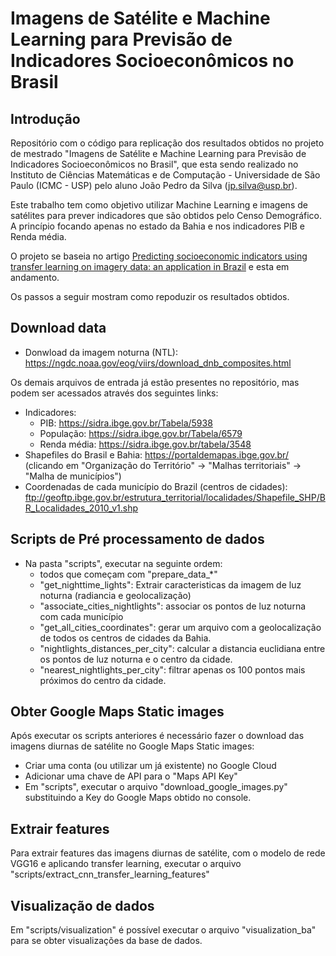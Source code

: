 # Imagens de Satélite e Machine Learning para Previsão de Indicadores Socioeconômicos no Brasil

## Introdução

Repositório com o código para replicação dos resultados obtidos no projeto de mestrado "Imagens de Satélite e Machine Learning para Previsão de Indicadores Socioeconômicos no Brasil", que esta sendo realizado no Instituto de Ciências Matemáticas e de Computação - Universidade de São Paulo (ICMC - USP) pelo aluno João Pedro da Silva (jp.silva@usp.br).

Este trabalho tem como objetivo utilizar Machine Learning e imagens de satélites para prever indicadores que são obtidos pelo Censo Demográfico. A princípio focando apenas no estado da Bahia e nos indicadores PIB e Renda média.

O projeto se baseia no artigo [Predicting socioeconomic indicators using transfer learning on imagery data: an application in Brazil](https://link.springer.com/article/10.1007/s10708-022-10618-3) e esta em andamento.

Os passos a seguir mostram como repoduzir os resultados obtidos.
  
## Download data

+ Donwload da imagem noturna (NTL): https://ngdc.noaa.gov/eog/viirs/download_dnb_composites.html

Os demais arquivos de entrada já estão presentes no repositório, mas podem ser acessados através dos seguintes links:

+ Indicadores:
	+ PIB: https://sidra.ibge.gov.br/Tabela/5938
	+ População: https://sidra.ibge.gov.br/Tabela/6579
	+ Renda média: https://sidra.ibge.gov.br/tabela/3548
+ Shapefiles do Brasil e Bahia: https://portaldemapas.ibge.gov.br/ (clicando em "Organização do Território" -> "Malhas territoriais" -> "Malha de municípios")
+ Coordenadas de cada município do Brazil (centros de cidades): ftp://geoftp.ibge.gov.br/estrutura_territorial/localidades/Shapefile_SHP/BR_Localidades_2010_v1.shp

## Scripts de Pré processamento de dados

+ Na pasta "scripts", executar na seguinte ordem: 
	+ todos que começam com "prepare_data_*"
	+ "get_nighttime_lights": Extrair caracteristicas da imagem de luz noturna (radiancia e geolocalização)
	+ "associate_cities_nightlights": associar os pontos de luz noturna com cada município
	+ "get_all_cities_coordinates": gerar um arquivo com a geolocalização de todos os centros de cidades da Bahia.
	+ "nightlights_distances_per_city": calcular a distancia euclidiana entre os pontos de luz noturna e o centro da cidade.
	+ "nearest_nightlights_per_city": filtrar apenas os 100 pontos mais próximos do centro da cidade.

## Obter Google Maps Static images

Após executar os scripts anteriores é necessário fazer o download das imagens diurnas de satélite no  Google Maps Static images:

+ Criar uma conta (ou utilizar um já existente) no Google Cloud
+ Adicionar uma chave de API para o "Maps API Key"
+ Em "scripts", executar o arquivo "download_google_images.py" substituindo a Key do Google Maps obtido no console.

## Extrair features

Para extrair features das imagens diurnas de satélite, com o modelo de rede VGG16 e aplicando transfer learning, executar o arquivo "scripts/extract_cnn_transfer_learning_features"

## Visualização de dados

Em "scripts/visualization" é possível executar o arquivo "visualization_ba" para se obter visualizações da base de dados.